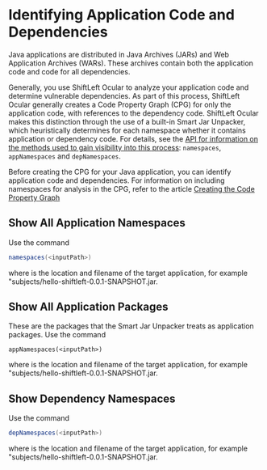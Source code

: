 # Identifying Application Code and Dependencies

Java applications are distributed in Java Archives (JARs) and Web Application Archives (WARs). These archives contain both the application code and code for all dependencies.

Generally, you use ShiftLeft Ocular to analyze your application code and determine vulnerable dependencies. As part of this 
process, ShiftLeft Ocular generally creates a Code Property Graph (CPG) for only the application code, with references to the dependency code. ShiftLeft Ocular makes this distinction through the use of a built-in Smart Jar Unpacker, which heuristically determines for each namespace whether it contains application or dependency code. For details, see the [API for information on the methods used to gain visibility into this process](https://ocular.shiftleft.io/api/io/shiftleft/repl/Console.html): `namespaces`, `appNamespaces` and `depNamespaces`.

Before creating the CPG for your Java application, you can identify application code and dependencies. For information on including namespaces for analysis in the CPG, refer to the article [Creating the Code Property Graph](../getting-started/create-cpg.md)

## Show All Application Namespaces

Use the command 

```scala
namespaces(<inputPath>)
```

where <inputPath> is the location and filename of the target application, for example "subjects/hello-shiftleft-0.0.1-SNAPSHOT.jar.
  
## Show All Application Packages

These are the packages that the  Smart Jar Unpacker treats as application packages. Use the command

```
appNamespaces(<inputPath>)
```

where <inputPath> is the location and filename of the target application, for example "subjects/hello-shiftleft-0.0.1-SNAPSHOT.jar.
  
 ## Show Dependency Namespaces

Use the command 

```scala
depNamespaces(<inputPath>)
```

where <inputPath> is the location and filename of the target application, for example "subjects/hello-shiftleft-0.0.1-SNAPSHOT.jar.
